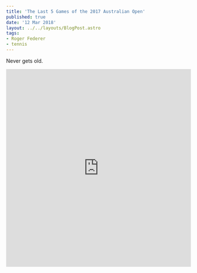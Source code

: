 ```yaml
---
title: 'The Last 5 Games of the 2017 Australian Open'
published: true
date: '12 Mar 2018'
layout: ../../layouts/BlogPost.astro
tags:
- Roger Federer
- tennis
---
```


Never gets old.

<iframe width="100%" height="540" src="https://www.youtube.com/embed/gmpLSW47MPQ" title="YouTube video player" frameborder="0" allow="accelerometer; autoplay; clipboard-write; encrypted-media; gyroscope; picture-in-picture" allowfullscreen></iframe>